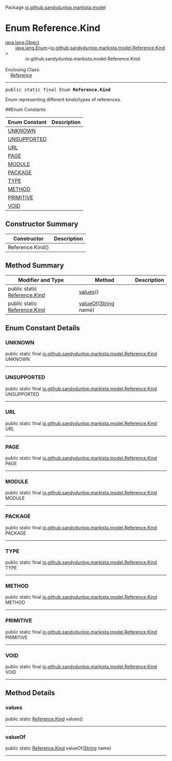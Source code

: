 Package [io.github.sandydunlop.markista.model](index.md)

# Enum Reference.Kind
[java.lang.Object](https://docs.oracle.com/en/java/javase/24/docs/api/java.base/java/lang/Object.html)<br/>
        [java.lang.Enum](https://docs.oracle.com/en/java/javase/24/docs/api/java.base/java/lang/Enum.html)&lt;[io.github.sandydunlop.markista.model.Reference.Kind](Reference.Kind.md)&gt;<br/>
                io.github.sandydunlop.markista.model.Reference.Kind<br/>
<br/>
Enclosing Class:<br/>
    [Reference](Reference.md)


----

<span style="font-family: monospace;">public static final Enum __Reference.Kind__</span>

Enum representing different kinds/types of references.


##Enum Constants

| Enum Constant               | Description |
|-----------------------------|-------------|
| [UNKNOWN](#unknown)         |             |
| [UNSUPPORTED](#unsupported) |             |
| [URL](#url)                 |             |
| [PAGE](#page)               |             |
| [MODULE](#module)           |             |
| [PACKAGE](#package)         |             |
| [TYPE](#type)               |             |
| [METHOD](#method)           |             |
| [PRIMITIVE](#primitive)     |             |
| [VOID](#void)               |             |

## Constructor Summary

| Constructor      | Description |
|------------------|-------------|
| Reference.Kind() |             |

## Method Summary

| Modifier and Type                                 | Method                                                                                                                 | Description |
|---------------------------------------------------|------------------------------------------------------------------------------------------------------------------------|-------------|
| public static [Reference.Kind](Reference.Kind.md) | [values](#values)()                                                                                                    |             |
| public static [Reference.Kind](Reference.Kind.md) | [valueOf](#valueof)([String](https://docs.oracle.com/en/java/javase/24/docs/api/java.base/java/lang/String.html) name) |             |

## Enum Constant Details

### UNKNOWN

public static final [io.github.sandydunlop.markista.model.Reference.Kind](Reference.Kind.md) UNKNOWN




---

### UNSUPPORTED

public static final [io.github.sandydunlop.markista.model.Reference.Kind](Reference.Kind.md) UNSUPPORTED




---

### URL

public static final [io.github.sandydunlop.markista.model.Reference.Kind](Reference.Kind.md) URL




---

### PAGE

public static final [io.github.sandydunlop.markista.model.Reference.Kind](Reference.Kind.md) PAGE




---

### MODULE

public static final [io.github.sandydunlop.markista.model.Reference.Kind](Reference.Kind.md) MODULE




---

### PACKAGE

public static final [io.github.sandydunlop.markista.model.Reference.Kind](Reference.Kind.md) PACKAGE




---

### TYPE

public static final [io.github.sandydunlop.markista.model.Reference.Kind](Reference.Kind.md) TYPE




---

### METHOD

public static final [io.github.sandydunlop.markista.model.Reference.Kind](Reference.Kind.md) METHOD




---

### PRIMITIVE

public static final [io.github.sandydunlop.markista.model.Reference.Kind](Reference.Kind.md) PRIMITIVE




---

### VOID

public static final [io.github.sandydunlop.markista.model.Reference.Kind](Reference.Kind.md) VOID




---


## Method Details

### values

public static [Reference.Kind](Reference.Kind.md) values()




---

### valueOf

public static [Reference.Kind](Reference.Kind.md) valueOf([String](https://docs.oracle.com/en/java/javase/24/docs/api/java.base/java/lang/String.html) name)




---


